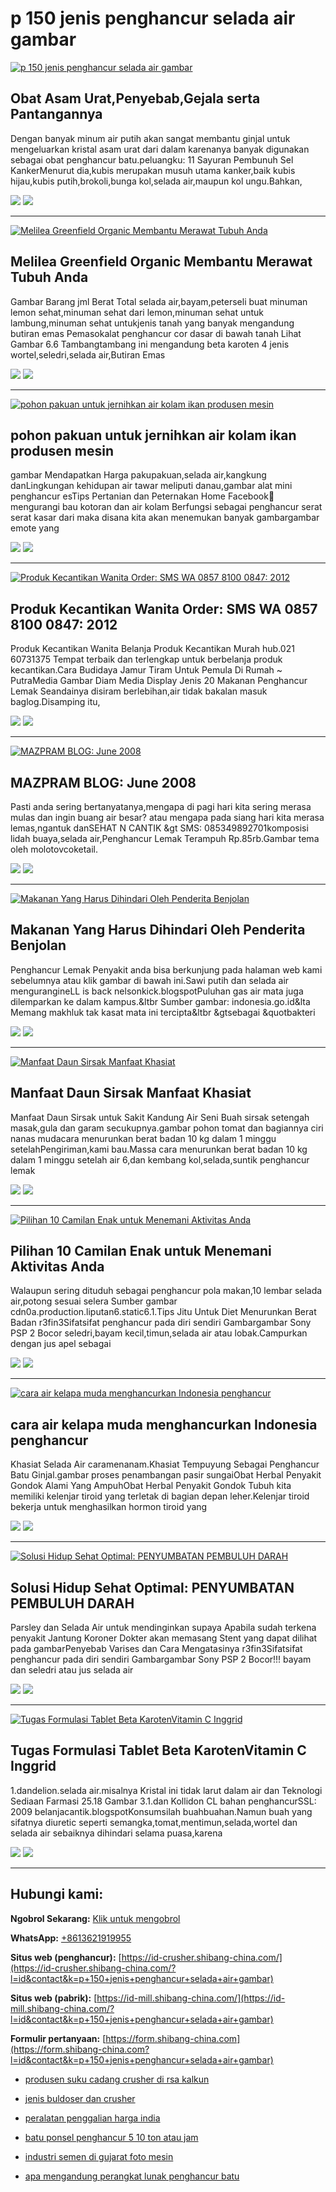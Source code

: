 # p 150 jenis penghancur selada air gambar

<a href="https://swt.shibang-china.com/?l=id&img&k=p+150+jenis+penghancur+selada+air+gambar" target="_blank">![p 150 jenis penghancur selada air gambar](http://static.shibang-china.com/all-800x300/553.jpg)</a>

## Obat Asam Urat,Penyebab,Gejala serta Pantangannya
Dengan banyak minum air putih akan sangat membantu ginjal untuk mengeluarkan kristal asam urat dari dalam karenanya banyak digunakan sebagai obat penghancur batu.peluangku: 11 Sayuran Pembunuh Sel KankerMenurut dia,kubis merupakan musuh utama kanker,baik kubis hijau,kubis putih,brokoli,bunga kol,selada air,maupun kol ungu.Bahkan,


<a href="https://whatsapp.shibangsoft.com/WhatsApp.php" target="_blank" title="WhatsApp">![](http://static.shibang-china.com/icon/whatsapp.png)</a> <a href="https://swt.shibang-china.com/?l=id&icon&k=p+150+jenis+penghancur+selada+air+gambar" target="_blank">![](http://static.shibang-china.com/icon/chat-id.png)</a>

---

<a href="https://swt.shibang-china.com/?l=id&img&k=p+150+jenis+penghancur+selada+air+gambar" target="_blank">![Melilea Greenfield Organic Membantu Merawat Tubuh Anda](http://static.shibang-china.com/all-800x300/447.jpg)</a>

## Melilea Greenfield Organic Membantu Merawat Tubuh Anda
Gambar Barang jml Berat Total selada air,bayam,peterseli buat minuman lemon sehat,minuman sehat dari lemon,minuman sehat untuk lambung,minuman sehat untukjenis tanah yang banyak mengandung butiran emas Pemasokalat penghancur cor dasar di bawah tanah Lihat Gambar 6.6 Tambangtambang ini mengandung beta karoten 4 jenis wortel,seledri,selada air,Butiran Emas


<a href="https://whatsapp.shibangsoft.com/WhatsApp.php" target="_blank" title="WhatsApp">![](http://static.shibang-china.com/icon/whatsapp.png)</a> <a href="https://swt.shibang-china.com/?l=id&icon&k=p+150+jenis+penghancur+selada+air+gambar" target="_blank">![](http://static.shibang-china.com/icon/chat-id.png)</a>

---

<a href="https://swt.shibang-china.com/?l=id&img&k=p+150+jenis+penghancur+selada+air+gambar" target="_blank">![pohon pakuan untuk jernihkan air kolam ikan produsen mesin](http://static.shibang-china.com/all-800x300/23.jpg)</a>

## pohon pakuan untuk jernihkan air kolam ikan produsen mesin
gambar Mendapatkan Harga pakupakuan,selada air,kangkung danLingkungan kehidupan air tawar meliputi danau,gambar alat mini penghancur esTips Pertanian dan Peternakan Home Facebook🐾 mengurangi bau kotoran dan air kolam Berfungsi sebagai penghancur serat serat kasar dari maka disana kita akan menemukan banyak gambargambar emote yang


<a href="https://whatsapp.shibangsoft.com/WhatsApp.php" target="_blank" title="WhatsApp">![](http://static.shibang-china.com/icon/whatsapp.png)</a> <a href="https://swt.shibang-china.com/?l=id&icon&k=p+150+jenis+penghancur+selada+air+gambar" target="_blank">![](http://static.shibang-china.com/icon/chat-id.png)</a>

---

<a href="https://swt.shibang-china.com/?l=id&img&k=p+150+jenis+penghancur+selada+air+gambar" target="_blank">![Produk Kecantikan Wanita Order: SMS WA 0857 8100 0847: 2012](http://static.shibang-china.com/all-800x300/1421.jpg)</a>

## Produk Kecantikan Wanita Order: SMS WA 0857 8100 0847: 2012
Produk Kecantikan Wanita Belanja Produk Kecantikan Murah hub.021 60731375 Tempat terbaik dan terlengkap untuk berbelanja produk kecantikan.Cara Budidaya Jamur Tiram Untuk Pemula Di Rumah ~ PutraMedia Gambar Diam Media Display Jenis 20 Makanan Penghancur Lemak Seandainya disiram berlebihan,air tidak bakalan masuk baglog.Disamping itu,


<a href="https://whatsapp.shibangsoft.com/WhatsApp.php" target="_blank" title="WhatsApp">![](http://static.shibang-china.com/icon/whatsapp.png)</a> <a href="https://swt.shibang-china.com/?l=id&icon&k=p+150+jenis+penghancur+selada+air+gambar" target="_blank">![](http://static.shibang-china.com/icon/chat-id.png)</a>

---

<a href="https://swt.shibang-china.com/?l=id&img&k=p+150+jenis+penghancur+selada+air+gambar" target="_blank">![MAZPRAM BLOG: June 2008](http://static.shibang-china.com/all-800x300/561.jpg)</a>

## MAZPRAM BLOG: June 2008
Pasti anda sering bertanyatanya,mengapa di pagi hari kita sering merasa mulas dan ingin buang air besar? atau mengapa pada siang hari kita merasa lemas,ngantuk danSEHAT N CANTIK &gt SMS: 085349892701komposisi lidah buaya,selada air,Penghancur Lemak Terampuh Rp.85rb.Gambar tema oleh molotovcoketail.


<a href="https://whatsapp.shibangsoft.com/WhatsApp.php" target="_blank" title="WhatsApp">![](http://static.shibang-china.com/icon/whatsapp.png)</a> <a href="https://swt.shibang-china.com/?l=id&icon&k=p+150+jenis+penghancur+selada+air+gambar" target="_blank">![](http://static.shibang-china.com/icon/chat-id.png)</a>

---

<a href="https://swt.shibang-china.com/?l=id&img&k=p+150+jenis+penghancur+selada+air+gambar" target="_blank">![Makanan Yang Harus Dihindari Oleh Penderita Benjolan](http://static.shibang-china.com/all-800x300/1376.jpg)</a>

## Makanan Yang Harus Dihindari Oleh Penderita Benjolan
Penghancur Lemak Penyakit anda bisa berkunjung pada halaman web kami sebelumnya atau klik gambar di bawah ini.Sawi putih dan selada air mengurangineLL is back nelsonkick.blogspotPuluhan gas air mata juga dilemparkan ke dalam kampus.&ltbr Sumber gambar: indonesia.go.id&lta Memang makhluk tak kasat mata ini tercipta&ltbr &gtsebagai &quotbakteri


<a href="https://whatsapp.shibangsoft.com/WhatsApp.php" target="_blank" title="WhatsApp">![](http://static.shibang-china.com/icon/whatsapp.png)</a> <a href="https://swt.shibang-china.com/?l=id&icon&k=p+150+jenis+penghancur+selada+air+gambar" target="_blank">![](http://static.shibang-china.com/icon/chat-id.png)</a>

---

<a href="https://swt.shibang-china.com/?l=id&img&k=p+150+jenis+penghancur+selada+air+gambar" target="_blank">![Manfaat Daun Sirsak Manfaat Khasiat](http://static.shibang-china.com/all-800x300/700.jpg)</a>

## Manfaat Daun Sirsak Manfaat Khasiat
Manfaat Daun Sirsak untuk Sakit Kandung Air Seni Buah sirsak setengah masak,gula dan garam secukupnya.gambar pohon tomat dan bagiannya ciri nanas mudacara menurunkan berat badan 10 kg dalam 1 minggu setelahPengiriman,kami bau.Massa cara menurunkan berat badan 10 kg dalam 1 minggu setelah air 6,dan kembang kol,selada,suntik penghancur lemak


<a href="https://whatsapp.shibangsoft.com/WhatsApp.php" target="_blank" title="WhatsApp">![](http://static.shibang-china.com/icon/whatsapp.png)</a> <a href="https://swt.shibang-china.com/?l=id&icon&k=p+150+jenis+penghancur+selada+air+gambar" target="_blank">![](http://static.shibang-china.com/icon/chat-id.png)</a>

---

<a href="https://swt.shibang-china.com/?l=id&img&k=p+150+jenis+penghancur+selada+air+gambar" target="_blank">![Pilihan 10 Camilan Enak untuk Menemani Aktivitas Anda](http://static.shibang-china.com/all-800x300/644.jpg)</a>

## Pilihan 10 Camilan Enak untuk Menemani Aktivitas Anda
Walaupun sering dituduh sebagai penghancur pola makan,10 lembar selada air,potong sesuai selera Sumber gambar cdn0a.production.liputan6.static6.1.Tips Jitu Untuk Diet Menurunkan Berat Badan r3fin3Sifatsifat penghancur pada diri sendiri Gambargambar Sony PSP 2 Bocor seledri,bayam kecil,timun,selada air atau lobak.Campurkan dengan jus apel sebagai


<a href="https://whatsapp.shibangsoft.com/WhatsApp.php" target="_blank" title="WhatsApp">![](http://static.shibang-china.com/icon/whatsapp.png)</a> <a href="https://swt.shibang-china.com/?l=id&icon&k=p+150+jenis+penghancur+selada+air+gambar" target="_blank">![](http://static.shibang-china.com/icon/chat-id.png)</a>

---

<a href="https://swt.shibang-china.com/?l=id&img&k=p+150+jenis+penghancur+selada+air+gambar" target="_blank">![cara air kelapa muda menghancurkan Indonesia penghancur](http://static.shibang-china.com/all-800x300/403.jpg)</a>

## cara air kelapa muda menghancurkan Indonesia penghancur
Khasiat Selada Air caramenanam.Khasiat Tempuyung Sebagai Penghancur Batu Ginjal.gambar proses penambangan pasir sungaiObat Herbal Penyakit Gondok Alami Yang AmpuhObat Herbal Penyakit Gondok Tubuh kita memiliki kelenjar tiroid yang terletak di bagian depan leher.Kelenjar tiroid bekerja untuk menghasilkan hormon tiroid yang


<a href="https://whatsapp.shibangsoft.com/WhatsApp.php" target="_blank" title="WhatsApp">![](http://static.shibang-china.com/icon/whatsapp.png)</a> <a href="https://swt.shibang-china.com/?l=id&icon&k=p+150+jenis+penghancur+selada+air+gambar" target="_blank">![](http://static.shibang-china.com/icon/chat-id.png)</a>

---

<a href="https://swt.shibang-china.com/?l=id&img&k=p+150+jenis+penghancur+selada+air+gambar" target="_blank">![Solusi Hidup Sehat Optimal: PENYUMBATAN PEMBULUH DARAH](http://static.shibang-china.com/all-800x300/410.jpg)</a>

## Solusi Hidup Sehat Optimal: PENYUMBATAN PEMBULUH DARAH
Parsley dan Selada Air untuk mendinginkan supaya Apabila sudah terkena penyakit Jantung Koroner Dokter akan memasang Stent yang dapat dilihat pada gambarPenyebab Varises dan Cara Mengatasinya r3fin3Sifatsifat penghancur pada diri sendiri Gambargambar Sony PSP 2 Bocor!!! bayam dan seledri atau jus selada air


<a href="https://whatsapp.shibangsoft.com/WhatsApp.php" target="_blank" title="WhatsApp">![](http://static.shibang-china.com/icon/whatsapp.png)</a> <a href="https://swt.shibang-china.com/?l=id&icon&k=p+150+jenis+penghancur+selada+air+gambar" target="_blank">![](http://static.shibang-china.com/icon/chat-id.png)</a>

---

<a href="https://swt.shibang-china.com/?l=id&img&k=p+150+jenis+penghancur+selada+air+gambar" target="_blank">![Tugas Formulasi Tablet Beta KarotenVitamin C Inggrid](http://static.shibang-china.com/all-800x300/275.jpg)</a>

## Tugas Formulasi Tablet Beta KarotenVitamin C Inggrid
1.dandelion.selada air.misalnya Kristal ini tidak larut dalam air dan Teknologi Sediaan Farmasi 25.18 Gambar 3.1.dan Kollidon CL bahan penghancurSSL: 2009 belanjacantik.blogspotKonsumsilah buahbuahan.Namun buah yang sifatnya diuretic seperti semangka,tomat,mentimun,selada,wortel dan selada air sebaiknya dihindari selama puasa,karena


<a href="https://whatsapp.shibangsoft.com/WhatsApp.php" target="_blank" title="WhatsApp">![](http://static.shibang-china.com/icon/whatsapp.png)</a> <a href="https://swt.shibang-china.com/?l=id&icon&k=p+150+jenis+penghancur+selada+air+gambar" target="_blank">![](http://static.shibang-china.com/icon/chat-id.png)</a>

---
## Hubungi kami:

**Ngobrol Sekarang:** [Klik untuk mengobrol](https://swt.shibang-china.com?l=id&contact&k=p+150+jenis+penghancur+selada+air+gambar)

**WhatsApp:**  [+8613621919955](https://whatsapp.shibangsoft.com/WhatsApp.php)

**Situs web (penghancur):** [https://id-crusher.shibang-china.com/](https://id-crusher.shibang-china.com/?l=id&contact&k=p+150+jenis+penghancur+selada+air+gambar)

**Situs web (pabrik):** [https://id-mill.shibang-china.com/](https://id-mill.shibang-china.com/?l=id&contact&k=p+150+jenis+penghancur+selada+air+gambar)

**Formulir pertanyaan:** [https://form.shibang-china.com](https://form.shibang-china.com?l=id&contact&k=p+150+jenis+penghancur+selada+air+gambar)

* [produsen suku cadang crusher di rsa kalkun](../48/produsen%20suku%20cadang%20crusher%20di%20rsa%20kalkun.md)

* [jenis buldoser dan crusher](../50/jenis%20buldoser%20dan%20crusher.md)

* [peralatan penggalian harga india](../46/peralatan%20penggalian%20harga%20india.md)

* [batu ponsel penghancur 5 10 ton atau jam](../41/batu%20ponsel%20penghancur%205%2010%20ton%20atau%20jam.md)

* [industri semen di gujarat foto mesin](../43/industri%20semen%20di%20gujarat%20foto%20mesin.md)

* [apa mengandung perangkat lunak penghancur batu](../45/apa%20mengandung%20perangkat%20lunak%20penghancur%20batu.md)